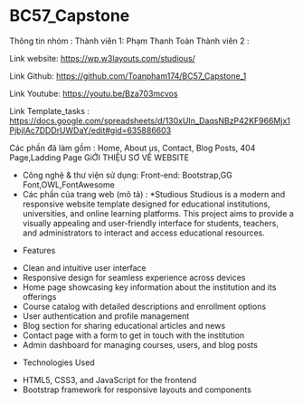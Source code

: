 # BC57_Capstone
 
Thông tin nhóm :
Thành viên 1: Phạm Thanh Toàn
Thành viên 2 : 

Link website: https://wp.w3layouts.com/studious/

Link Github: https://github.com/Toanpham174/BC57_Capstone_1

Link Youtube: https://youtu.be/Bza703mcvos

Link Template_tasks : https://docs.google.com/spreadsheets/d/130xUIn_DaqsNBzP42KF966Mjx1PjbjlAc7DDDrUWDaY/edit#gid=635886603

Các phần đã làm gồm : Home, About us, Contact, Blog Posts, 404 Page,Ladding Page
GiỚI THIỆU SƠ VỀ WEBSITE
- Công nghệ & thư viện sử dụng:
Front-end: Bootstrap,GG Font,OWL,FontAwesome
- Các phần của trang web (mô tả) :
*Studious
Studious is a modern and responsive website template designed for educational institutions, universities, and online learning platforms. This project aims to provide a visually appealing and user-friendly interface for students, teachers, and administrators to interact and access educational resources.
* Features
- Clean and intuitive user interface
- Responsive design for seamless experience across devices
- Home page showcasing key information about the institution and its offerings
- Course catalog with detailed descriptions and enrollment options
- User authentication and profile management
- Blog section for sharing educational articles and news
- Contact page with a form to get in touch with the institution
- Admin dashboard for managing courses, users, and blog posts
* Technologies Used
- HTML5, CSS3, and JavaScript for the frontend
- Bootstrap framework for responsive layouts and components


